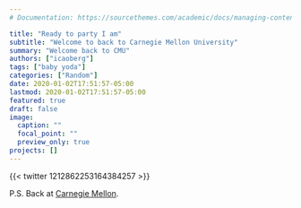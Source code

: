 ```yaml
---
# Documentation: https://sourcethemes.com/academic/docs/managing-content/

title: "Ready to party I am"
subtitle: "Welcome to back to Carnegie Mellon University"
summary: "Welcome back to CMU"
authors: ["icaoberg"]
tags: ["baby yoda"]
categories: ["Random"]
date: 2020-01-02T17:51:57-05:00
lastmod: 2020-01-02T17:51:57-05:00
featured: true
draft: false
image:
  caption: ""
  focal_point: ""
  preview_only: true
projects: []
---
```


{{< twitter 1212862253164384257 >}}

P.S. Back at [Carnegie Mellon](http://www.cmu.edu).
